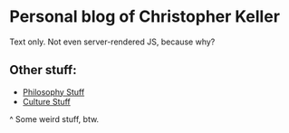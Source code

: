 
# Personal blog of Christopher Keller

Text only. Not even server-rendered JS, because why?

## Other stuff:

* [Philosophy Stuff](http://www.good-truth.com/)
* [Culture Stuff](http://www.slightoveranalysis.com/)

^ Some weird stuff, btw.

